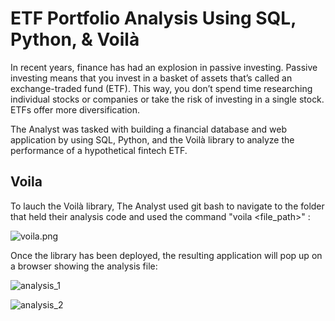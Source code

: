 # ETF Portfolio Analysis Using SQL, Python, & Voilà

In recent years, finance has had an explosion in passive investing. Passive investing means that you invest in a basket of assets that’s called an exchange-traded fund (ETF). This way, you don’t spend time researching individual stocks or companies or take the risk of investing in a single stock. ETFs offer more diversification.

The Analyst was tasked with building a financial database and web application by using SQL, Python, and the Voilà library to analyze the performance of a hypothetical fintech ETF.

## Voila
To lauch the Voilà library, The Analyst used git bash to navigate to the folder that held their analysis code and used the command "voila <file_path>" :

![voila.png]()

Once the library has been deployed, the resulting application will pop up on a browser showing the analysis file:

![analysis_1]()

![analysis_2]()
